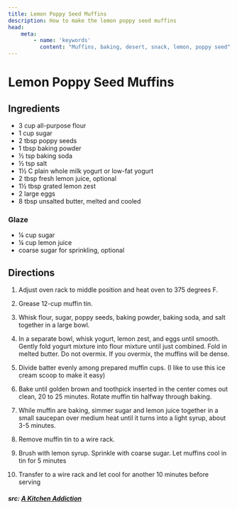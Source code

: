 ```yaml
---
title: Lemon Poppy Seed Muffins
description: How to make the lemon poppy seed muffins
head:
    meta:
        - name: 'keywords'
          content: "Muffins, baking, desert, snack, lemon, poppy seed"
---
```


# Lemon Poppy Seed Muffins
## Ingredients
- 3 cup all-purpose flour
- 1 cup sugar
- 2 tbsp poppy seeds
- 1 tbsp baking powder
- &frac12; tsp baking soda
- &frac12; tsp salt
- 1&frac12; C plain whole milk yogurt or low-fat yogurt
- 2 tbsp fresh lemon juice, optional
- 1&frac12; tbsp grated lemon zest
- 2 large eggs
- 8 tbsp unsalted butter, melted and cooled

### Glaze
- &frac14; cup sugar
- &frac14; cup lemon juice
- coarse sugar for sprinkling, optional

## Directions
1. Adjust oven rack to middle position and heat oven to 375 degrees F.

2. Grease 12-cup muffin tin.

3. Whisk flour, sugar, poppy seeds, baking powder, baking soda, and salt together in a large bowl.

4. In a separate bowl, whisk yogurt, lemon zest, and eggs until smooth. Gently fold yogurt mixture into flour mixture until just combined. Fold in melted butter. Do not overmix. If you overmix, the muffins will be dense.

5. Divide batter evenly among prepared muffin cups. (I like to use this ice cream scoop to make it easy)

6. Bake until golden brown and toothpick inserted in the center comes out clean, 20 to 25 minutes. Rotate muffin tin halfway through baking.

7. While muffin are baking, simmer sugar and lemon juice together in a small saucepan over medium heat until it turns into a light syrup, about 3-5 minutes.

6. Remove muffin tin to a wire rack.

7. Brush with lemon syrup. Sprinkle with coarse sugar. Let muffins cool in tin for 5 minutes

8. Transfer to a wire rack and let cool for another 10 minutes before serving

##### src: [A Kitchen Addiction](https://www.a-kitchen-addiction.com/bakery-style-lemon-poppy-seed-muffins/)